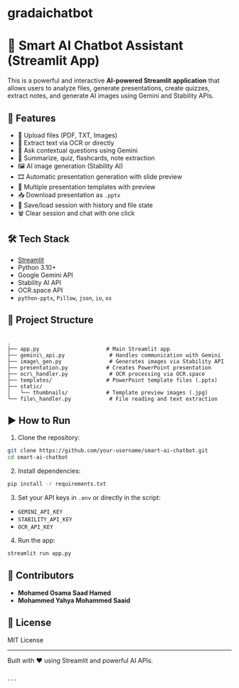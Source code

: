 # gradaichatbot


# 🤖 Smart AI Chatbot Assistant (Streamlit App)

This is a powerful and interactive **AI-powered Streamlit application** that allows users to analyze files, generate presentations, create quizzes, extract notes, and generate AI images using Gemini and Stability APIs.

## 🚀 Features

- 📁 Upload files (PDF, TXT, Images)
- 🧠 Extract text via OCR or directly
- 💬 Ask contextual questions using Gemini
- 🧾 Summarize, quiz, flashcards, note extraction
- 🖼️ AI image generation (Stability AI)
- 🎞️ Automatic presentation generation with slide preview
- 🎨 Multiple presentation templates with preview
- 📥 Download presentation as `.pptx`
- 💾 Save/load session with history and file state
- 🗑️ Clear session and chat with one click

## 🛠️ Tech Stack

- [Streamlit](https://streamlit.io/)
- Python 3.10+
- Google Gemini API
- Stability AI API
- OCR.space API
- `python-pptx`, `Pillow`, `json`, `io`, `os`

## 📂 Project Structure

```

.
├── app.py                     # Main Streamlit app
├── gemini\_api.py              # Handles communication with Gemini
├── image\_gen.py               # Generates images via Stability API
├── presentation.py            # Creates PowerPoint presentation
├── ocr\_handler.py             # OCR processing via OCR.space
├── templates/                 # PowerPoint template files (.pptx)
├── static/
│   └── thumbnails/            # Template preview images (.jpg)
└── file\_handler.py            # File reading and text extraction

````

## ▶️ How to Run

1. Clone the repository:

```bash
git clone https://github.com/your-username/smart-ai-chatbot.git
cd smart-ai-chatbot
````

2. Install dependencies:

```bash
pip install -r requirements.txt
```

3. Set your API keys in `.env` or directly in the script:

* `GEMINI_API_KEY`
* `STABILITY_API_KEY`
* `OCR_API_KEY`

4. Run the app:

```bash
streamlit run app.py
```

## 👥 Contributors

* **Mohamed Osama Saad Hamed**
* **Mohammed Yahya Mohammed Saaid**

## 📄 License

MIT License

---

Built with ❤️ using Streamlit and powerful AI APIs.

```

---

```

